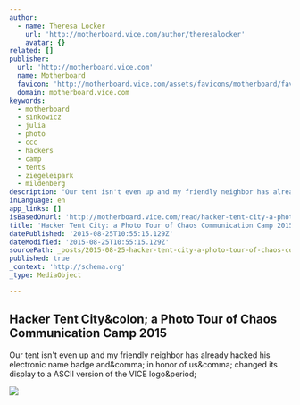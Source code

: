 ```yaml
---
author:
  - name: Theresa Locker
    url: 'http://motherboard.vice.com/author/theresalocker'
    avatar: {}
related: []
publisher:
  url: 'http://motherboard.vice.com'
  name: Motherboard
  favicon: 'http://motherboard.vice.com/assets/favicons/motherboard/favicon-16x16.png?v20150728212856'
  domain: motherboard.vice.com
keywords:
  - motherboard
  - sinkowicz
  - julia
  - photo
  - ccc
  - hackers
  - camp
  - tents
  - ziegeleipark
  - mildenberg
description: "Our tent isn't even up and my friendly neighbor has already hacked his electronic name badge and, in honor of us, changed its display to a ASCII version of the VICE logo."
inLanguage: en
app_links: []
isBasedOnUrl: 'http://motherboard.vice.com/read/hacker-tent-city-a-photo-tour-of-chaos-communication-camp-2015'
title: 'Hacker Tent City: a Photo Tour of Chaos Communication Camp 2015'
datePublished: '2015-08-25T10:55:15.129Z'
dateModified: '2015-08-25T10:55:15.129Z'
sourcePath: _posts/2015-08-25-hacker-tent-city-a-photo-tour-of-chaos-communication-camp-2.md
published: true
_context: 'http://schema.org'
_type: MediaObject

---
```

<article style=""><h1>Hacker Tent City&amp;colon; a Photo Tour of Chaos Communication Camp 2015</h1><p>Our tent isn't even up and my friendly neighbor has already hacked his electronic name badge and&amp;comma; in honor of us&amp;comma; changed its display to a ASCII version of the VICE logo&amp;period;</p><img src="http://motherboard-images.vice.com/content-images/contentimage/24790/1440021527756475.jpg" /></article>